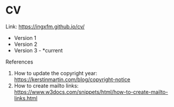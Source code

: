 # CV
Link: https://ingxfm.github.io/cv/

* Version 1
* Version 2
* Version 3 - *current

References

1. How to update the copyright year: https://kerstinmartin.com/blog/copyright-notice
2. How to create mailto links: https://www.w3docs.com/snippets/html/how-to-create-mailto-links.html
